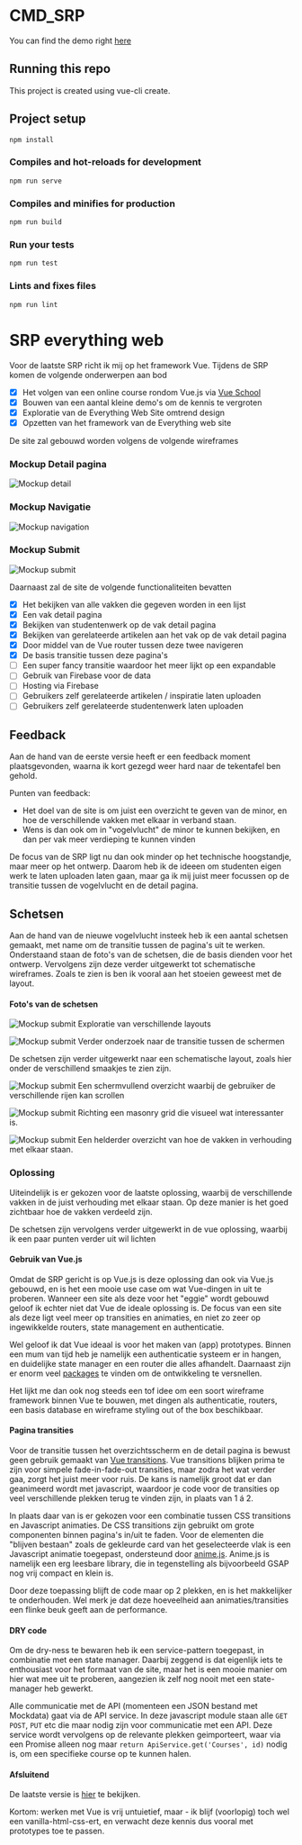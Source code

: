 # CMD_SRP
You can find the demo right [here]( https://cmd-srp.firebaseapp.com)

## Running this repo

This project is created using vue-cli create.

## Project setup
```
npm install
```

### Compiles and hot-reloads for development
```
npm run serve
```

### Compiles and minifies for production
```
npm run build
```

### Run your tests
```
npm run test
```

### Lints and fixes files
```
npm run lint
```

# SRP everything web
Voor de laatste SRP richt ik mij op het framework Vue. Tijdens de SRP komen de volgende onderwerpen aan bod
- [x] Het volgen van een online course rondom Vue.js via [Vue School](https://vueschool.io/courses/the-vuejs-master-class)
- [x] Bouwen van een aantal kleine demo's om de kennis te vergroten
- [x] Exploratie van de Everything Web Site omtrend design
- [x] Opzetten van het framework van de Everything web site

De site zal gebouwd worden volgens de volgende wireframes
### Mockup Detail pagina
![Mockup detail](/mockup_detail.png)

### Mockup Navigatie
![Mockup navigation](/mockup_navigation.png)

### Mockup Submit
![Mockup submit](/mockup_submit.png)



Daarnaast zal de site de volgende functionaliteiten bevatten
- [x] Het bekijken van alle vakken die gegeven worden in een lijst
- [x] Een vak detail pagina
- [x] Bekijken van studentenwerk op de vak detail pagina
- [x] Bekijken van gerelateerde artikelen aan het vak op de vak detail pagina
- [x] Door middel van de Vue router tussen deze twee navigeren
- [x] De basis transitie tussen deze pagina's
- [ ] Een super fancy transitie waardoor het meer lijkt op een expandable
- [ ] Gebruik van Firebase voor de data
- [ ] Hosting via Firebase
- [ ] Gebruikers zelf gerelateerde artikelen / inspiratie laten uploaden
- [ ] Gebruikers zelf gerelateerde studentenwerk laten uploaden

## Feedback

Aan de hand van de eerste versie heeft er een feedback moment plaatsgevonden, waarna ik kort gezegd weer hard naar de tekentafel ben gehold. 

Punten van feedback:
- Het doel van de site is om juist een overzicht te geven van de minor, en hoe de verschillende vakken met elkaar in verband staan. 
- Wens is dan ook om in "vogelvlucht" de minor te kunnen bekijken, en dan per vak meer verdieping te kunnen vinden

De focus van de SRP ligt nu dan ook minder op het technische hoogstandje, maar meer op het ontwerp. Daarom heb ik de ideeen om studenten eigen werk te laten uploaden laten gaan, maar ga ik mij juist meer focussen op de transitie tussen de vogelvlucht en de detail pagina. 

## Schetsen

Aan de hand van de nieuwe vogelvlucht insteek heb ik een aantal schetsen gemaakt, met name om de transitie tussen de pagina's uit te werken. Onderstaand staan de foto's van de schetsen, die de basis dienden voor het ontwerp. Vervolgens zijn deze verder uitgewerkt tot schematische wireframes. Zoals te zien is ben ik vooral aan het stoeien geweest met de layout. 

#### Foto's van de schetsen

![Mockup submit](/sketch_photo_1.JPG)
Exploratie van verschillende layouts

![Mockup submit](/sketch_photo_2.JPG)
Verder onderzoek naar de transitie tussen de schermen

De schetsen zijn verder uitgewerkt naar een schematische layout, zoals hier onder de verschillend smaakjes te zien zijn.

![Mockup submit](/sketch_1.png)
Een schermvullend overzicht waarbij de gebruiker de verschillende rijen kan scrollen

![Mockup submit](/sketch_2.png)
Richting een masonry grid die visueel wat interessanter is.

![Mockup submit](/sketch_3.png)
Een helderder overzicht van hoe de vakken in verhouding met elkaar staan.


### Oplossing
Uiteindelijk is er gekozen voor de laatste oplossing, waarbij de verschillende vakken in de juist verhouding met elkaar staan. Op deze manier is het goed zichtbaar hoe de vakken verdeeld zijn.

De schetsen zijn vervolgens verder uitgewerkt in de vue oplossing, waarbij ik een paar punten verder uit wil lichten


#### Gebruik van Vue.js
Omdat de SRP gericht is op Vue.js is deze oplossing dan ook via Vue.js gebouwd, en is het een mooie use case om wat Vue-dingen in uit te proberen. Wanneer een site als deze voor het "eggie" wordt gebouwd geloof ik echter niet dat Vue de ideale oplossing is. De focus van een site als deze ligt veel meer op transities en animaties, en niet zo zeer op ingewikkelde routers, state management en authenticatie.

Wel geloof ik dat Vue ideaal is voor het maken van (app) prototypes. Binnen een mum van tijd heb je namelijk een authenticatie systeem er in hangen, en duidelijke state manager en een router die alles afhandelt. Daarnaast zijn er enorm veel [packages](https://curated.vuejs.org/) te vinden om de ontwikkeling te versnellen.

Het lijkt me dan ook nog steeds een tof idee om een soort wireframe framework binnen Vue te bouwen, met dingen als authenticatie, routers, een basis database en wireframe styling out of the box beschikbaar. 

#### Pagina transities

Voor de transitie tussen het overzichtsscherm en de detail pagina is bewust geen gebruik gemaakt van [Vue transitions](https://vuejs.org/v2/guide/transitions.html). Vue transitions blijken prima te zijn voor simpele fade-in-fade-out transities, maar zodra het wat verder gaa, zorgt het juist meer voor ruis. De kans is namelijk groot dat er dan geanimeerd wordt met javascript, waardoor je code voor de transities op veel verschillende plekken terug te vinden zijn, in plaats van 1 á 2. 

In plaats daar van is er gekozen voor een combinatie tussen CSS transitions en Javascript animaties.
De CSS transitions zijn gebruikt om grote componenten binnen pagina's in/uit te faden.
Voor de elementen die "blijven bestaan" zoals de gekleurde card van het geselecteerde vlak is een Javascript animatie toegepast, ondersteund door [anime.js](http://animejs.com/documentation). Anime.js is namelijk een erg leesbare library, die in tegenstelling als bijvoorbeeld GSAP nog vrij compact en klein is. 

Door deze toepassing blijft de code maar op 2 plekken, en is het makkelijker te onderhouden. Wel merk je dat deze hoeveelheid aan animaties/transities een flinke beuk geeft aan de performance.

#### DRY code
Om de dry-ness te bewaren heb ik een service-pattern toegepast, in combinatie met een state manager. Daarbij zeggend is dat eigenlijk iets te enthousiast voor het formaat van de site, maar het is een mooie manier om hier wat mee uit te proberen, aangezien ik zelf nog nooit met een state-manager heb gewerkt. 

Alle communicatie met de API (momenteen een JSON bestand met Mockdata) gaat via de API service. In deze javascript module staan alle `GET` `POST`, `PUT` etc die maar nodig zijn voor communicatie met een API.
Deze service wordt vervolgens op de relevante plekken geimporteert, waar via een Promise alleen nog maar `return ApiService.get('Courses', id)` nodig is, om een specifieke course op te kunnen halen. 

#### Afsluitend
De laatste versie is [hier](https://cmd-srp.firebaseapp.com) te bekijken. 

Kortom: werken met Vue is vrij untuietief, maar - ik blijf (voorlopig) toch wel een vanilla-html-css-ert, en verwacht deze kennis dus vooral met prototypes toe te passen.